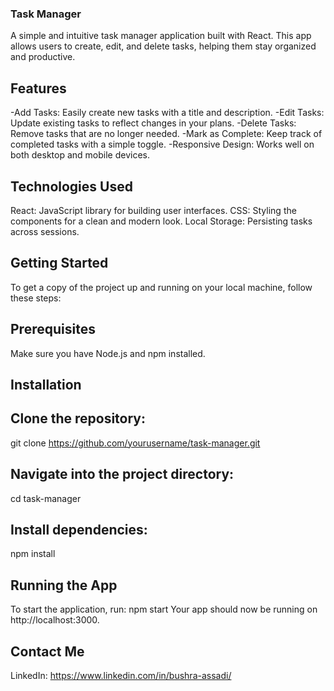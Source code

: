 ### Task Manager
A simple and intuitive task manager application built with React. This app allows users to create, edit, and delete tasks, helping them stay organized and productive.

## Features
-Add Tasks: Easily create new tasks with a title and description.
-Edit Tasks: Update existing tasks to reflect changes in your plans.
-Delete Tasks: Remove tasks that are no longer needed.
-Mark as Complete: Keep track of completed tasks with a simple toggle.
-Responsive Design: Works well on both desktop and mobile devices.

## Technologies Used
React: JavaScript library for building user interfaces.
CSS: Styling the components for a clean and modern look.
Local Storage: Persisting tasks across sessions.

## Getting Started
To get a copy of the project up and running on your local machine, follow these steps:

## Prerequisites
Make sure you have Node.js and npm installed.

## Installation

## Clone the repository:
git clone https://github.com/yourusername/task-manager.git

## Navigate into the project directory:
cd task-manager

## Install dependencies:
npm install

## Running the App
To start the application, run:
npm start
Your app should now be running on http://localhost:3000.


## Contact Me
LinkedIn: https://www.linkedin.com/in/bushra-assadi/
